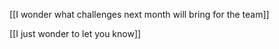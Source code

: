  [[I wonder what challenges next month will bring for the team]]

 [[I just wonder to let you know]]